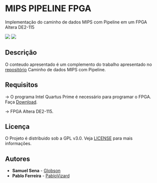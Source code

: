 # MIPS PIPELINE FPGA
Implementação do caminho de dados MIPS com Pipeline em um FPGA Altera DE2-115

![](https://i.imgur.com/zGtj9kI.png)
![](https://i.imgur.com/PNfVSf6.jpg)

## Descrição

O conteudo apresentado é um complemento do trabalho apresentado no [repositório](https://github.com/Globson/MIPS-32b-With-Pipeline) Caminho de dados MIPS com Pipeline.

## Requisitos

-> O programa Intel Quartus Prime é necessário para programar o FPGA. Faça [Download](http://fpgasoftware.intel.com/).

-> FPGA Altera DE2-115.

## Licença

O Projeto é distribuido sob a GPL v3.0.
Veja [LICENSE](https://github.com/Globson/MIPS-PIPELINE_FPGA/blob/master/LICENSE) para mais informações.

## Autores


* **Samuel Sena** - [Globson](https://github.com/Globson)
* **Pablo Ferreira**  - [PabloVizard](https://github.com/PabloVizard)
